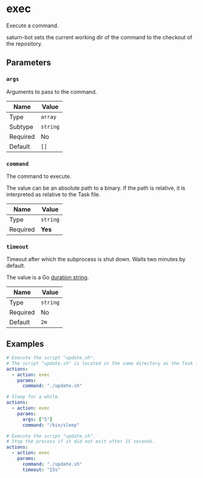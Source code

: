 # exec

Execute a command.

saturn-bot sets the current working dir of the command to the checkout of the repository.

## Parameters

### `args`

Arguments to pass to the command.

| Name     | Value    |
| -------- | -------- |
| Type     | `array`  |
| Subtype  | `string` |
| Required | No       |
| Default  | `[]`     |

### `command`

The command to execute.

The value can be an absolute path to a binary. If the path is relative, it is interpreted as relative to the Task file.

| Name     | Value    |
| -------- | -------- |
| Type     | `string` |
| Required | **Yes**  |

### `timeout`

Timeout after which the subprocess is shut down. Waits two minutes by default.

The value is a Go [duration string](https://pkg.go.dev/time#ParseDuration).

| Name     | Value    |
| -------- | -------- |
| Type     | `string` |
| Required | No       |
| Default  | `2m`     |

## Examples

```yaml
# Execute the script "update.sh".
# The script "update.sh" is located in the same directory as the Task file.
actions:
  - action: exec
    params:
      command: "./update.sh"
```

```yaml
# Sleep for a while.
actions:
  - action: exec
    params:
      args: ["5"]
      command: "/bin/sleep"
```

```yaml
# Execute the script "update.sh".
# Stop the process if it did not exit after 15 seconds.
actions:
  - action: exec
    params:
      command: "./update.sh"
      timeout: "15s"
```
